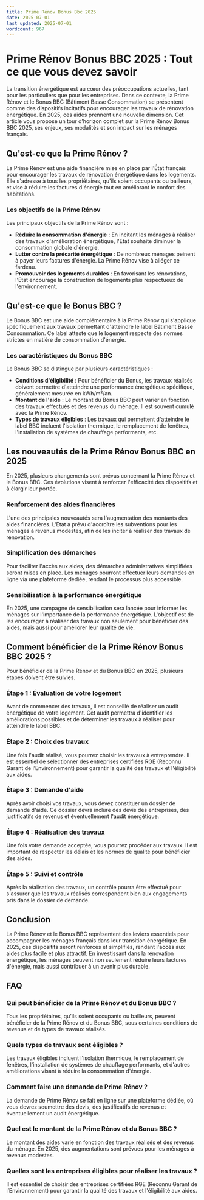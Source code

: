 ```yaml
---
title: Prime Rénov Bonus Bbc 2025
date: 2025-07-01
last_updated: 2025-07-01
wordcount: 967
---
```


# Prime Rénov Bonus BBC 2025 : Tout ce que vous devez savoir

La transition énergétique est au cœur des préoccupations actuelles, tant pour les particuliers que pour les entreprises. Dans ce contexte, la Prime Rénov et le Bonus BBC (Bâtiment Basse Consommation) se présentent comme des dispositifs incitatifs pour encourager les travaux de rénovation énergétique. En 2025, ces aides prennent une nouvelle dimension. Cet article vous propose un tour d’horizon complet sur la Prime Rénov Bonus BBC 2025, ses enjeux, ses modalités et son impact sur les ménages français.

## Qu'est-ce que la Prime Rénov ?

La Prime Rénov est une aide financière mise en place par l'État français pour encourager les travaux de rénovation énergétique dans les logements. Elle s'adresse à tous les propriétaires, qu'ils soient occupants ou bailleurs, et vise à réduire les factures d'énergie tout en améliorant le confort des habitations.

### Les objectifs de la Prime Rénov

Les principaux objectifs de la Prime Rénov sont :
- **Réduire la consommation d'énergie** : En incitant les ménages à réaliser des travaux d'amélioration énergétique, l'État souhaite diminuer la consommation globale d'énergie.
- **Lutter contre la précarité énergétique** : De nombreux ménages peinent à payer leurs factures d'énergie. La Prime Rénov vise à alléger ce fardeau.
- **Promouvoir des logements durables** : En favorisant les rénovations, l'État encourage la construction de logements plus respectueux de l'environnement.

## Qu'est-ce que le Bonus BBC ?

Le Bonus BBC est une aide complémentaire à la Prime Rénov qui s'applique spécifiquement aux travaux permettant d'atteindre le label Bâtiment Basse Consommation. Ce label atteste que le logement respecte des normes strictes en matière de consommation d'énergie.

### Les caractéristiques du Bonus BBC

Le Bonus BBC se distingue par plusieurs caractéristiques :
- **Conditions d'éligibilité** : Pour bénéficier du Bonus, les travaux réalisés doivent permettre d'atteindre une performance énergétique spécifique, généralement mesurée en kWh/m²/an.
- **Montant de l'aide** : Le montant du Bonus BBC peut varier en fonction des travaux effectués et des revenus du ménage. Il est souvent cumulé avec la Prime Rénov.
- **Types de travaux éligibles** : Les travaux qui permettent d'atteindre le label BBC incluent l'isolation thermique, le remplacement de fenêtres, l'installation de systèmes de chauffage performants, etc.

## Les nouveautés de la Prime Rénov Bonus BBC en 2025

En 2025, plusieurs changements sont prévus concernant la Prime Rénov et le Bonus BBC. Ces évolutions visent à renforcer l'efficacité des dispositifs et à élargir leur portée.

### Renforcement des aides financières

L'une des principales nouveautés sera l'augmentation des montants des aides financières. L'État a prévu d'accroître les subventions pour les ménages à revenus modestes, afin de les inciter à réaliser des travaux de rénovation.

### Simplification des démarches

Pour faciliter l'accès aux aides, des démarches administratives simplifiées seront mises en place. Les ménages pourront effectuer leurs demandes en ligne via une plateforme dédiée, rendant le processus plus accessible.

### Sensibilisation à la performance énergétique

En 2025, une campagne de sensibilisation sera lancée pour informer les ménages sur l'importance de la performance énergétique. L'objectif est de les encourager à réaliser des travaux non seulement pour bénéficier des aides, mais aussi pour améliorer leur qualité de vie.

## Comment bénéficier de la Prime Rénov Bonus BBC 2025 ?

Pour bénéficier de la Prime Rénov et du Bonus BBC en 2025, plusieurs étapes doivent être suivies.

### Étape 1 : Évaluation de votre logement

Avant de commencer des travaux, il est conseillé de réaliser un audit énergétique de votre logement. Cet audit permettra d'identifier les améliorations possibles et de déterminer les travaux à réaliser pour atteindre le label BBC.

### Étape 2 : Choix des travaux

Une fois l'audit réalisé, vous pourrez choisir les travaux à entreprendre. Il est essentiel de sélectionner des entreprises certifiées RGE (Reconnu Garant de l’Environnement) pour garantir la qualité des travaux et l'éligibilité aux aides.

### Étape 3 : Demande d'aide

Après avoir choisi vos travaux, vous devez constituer un dossier de demande d'aide. Ce dossier devra inclure des devis des entreprises, des justificatifs de revenus et éventuellement l'audit énergétique.

### Étape 4 : Réalisation des travaux

Une fois votre demande acceptée, vous pourrez procéder aux travaux. Il est important de respecter les délais et les normes de qualité pour bénéficier des aides.

### Étape 5 : Suivi et contrôle

Après la réalisation des travaux, un contrôle pourra être effectué pour s'assurer que les travaux réalisés correspondent bien aux engagements pris dans le dossier de demande.

## Conclusion

La Prime Rénov et le Bonus BBC représentent des leviers essentiels pour accompagner les ménages français dans leur transition énergétique. En 2025, ces dispositifs seront renforcés et simplifiés, rendant l'accès aux aides plus facile et plus attractif. En investissant dans la rénovation énergétique, les ménages peuvent non seulement réduire leurs factures d'énergie, mais aussi contribuer à un avenir plus durable.

## FAQ

### Qui peut bénéficier de la Prime Rénov et du Bonus BBC ?

Tous les propriétaires, qu'ils soient occupants ou bailleurs, peuvent bénéficier de la Prime Rénov et du Bonus BBC, sous certaines conditions de revenus et de types de travaux réalisés.

### Quels types de travaux sont éligibles ?

Les travaux éligibles incluent l'isolation thermique, le remplacement de fenêtres, l'installation de systèmes de chauffage performants, et d'autres améliorations visant à réduire la consommation d'énergie.

### Comment faire une demande de Prime Rénov ?

La demande de Prime Rénov se fait en ligne sur une plateforme dédiée, où vous devrez soumettre des devis, des justificatifs de revenus et éventuellement un audit énergétique.

### Quel est le montant de la Prime Rénov et du Bonus BBC ?

Le montant des aides varie en fonction des travaux réalisés et des revenus du ménage. En 2025, des augmentations sont prévues pour les ménages à revenus modestes.

### Quelles sont les entreprises éligibles pour réaliser les travaux ?

Il est essentiel de choisir des entreprises certifiées RGE (Reconnu Garant de l’Environnement) pour garantir la qualité des travaux et l'éligibilité aux aides.